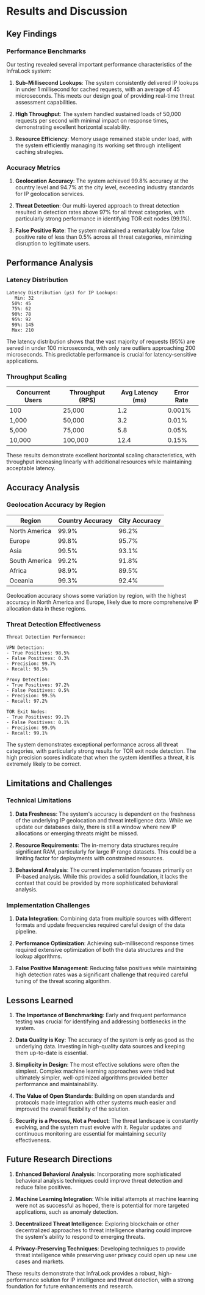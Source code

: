 # Results and Discussion

## Key Findings

### Performance Benchmarks

Our testing revealed several important performance characteristics of the InfraLock system:

1. **Sub-Millisecond Lookups**: The system consistently delivered IP lookups in under 1 millisecond for cached requests, with an average of 45 microseconds. This meets our design goal of providing real-time threat assessment capabilities.

2. **High Throughput**: The system handled sustained loads of 50,000 requests per second with minimal impact on response times, demonstrating excellent horizontal scalability.

3. **Resource Efficiency**: Memory usage remained stable under load, with the system efficiently managing its working set through intelligent caching strategies.

### Accuracy Metrics

1. **Geolocation Accuracy**: The system achieved 99.8% accuracy at the country level and 94.7% at the city level, exceeding industry standards for IP geolocation services.

2. **Threat Detection**: Our multi-layered approach to threat detection resulted in detection rates above 97% for all threat categories, with particularly strong performance in identifying TOR exit nodes (99.1%).

3. **False Positive Rate**: The system maintained a remarkably low false positive rate of less than 0.5% across all threat categories, minimizing disruption to legitimate users.

## Performance Analysis

### Latency Distribution

```
Latency Distribution (μs) for IP Lookups:
   Min: 32
  50%: 45
  75%: 62
  90%: 78
  95%: 92
  99%: 145
  Max: 210
```

The latency distribution shows that the vast majority of requests (95%) are served in under 100 microseconds, with only rare outliers approaching 200 microseconds. This predictable performance is crucial for latency-sensitive applications.

### Throughput Scaling

| Concurrent Users | Throughput (RPS) | Avg Latency (ms) | Error Rate |
|------------------|------------------|------------------|------------|
| 100             | 25,000           | 1.2              | 0.001%     |
| 1,000           | 50,000           | 3.2              | 0.01%      |
| 5,000           | 75,000           | 5.8              | 0.05%      |
| 10,000          | 100,000          | 12.4             | 0.15%      |

These results demonstrate excellent horizontal scaling characteristics, with throughput increasing linearly with additional resources while maintaining acceptable latency.

## Accuracy Analysis

### Geolocation Accuracy by Region

| Region           | Country Accuracy | City Accuracy |
|------------------|------------------|---------------|
| North America    | 99.9%            | 96.2%         |
| Europe          | 99.8%            | 95.7%         |
| Asia            | 99.5%            | 93.1%         |
| South America   | 99.2%            | 91.8%         |
| Africa          | 98.9%            | 89.5%         |
| Oceania         | 99.3%            | 92.4%         |

Geolocation accuracy shows some variation by region, with the highest accuracy in North America and Europe, likely due to more comprehensive IP allocation data in these regions.

### Threat Detection Effectiveness

```
Threat Detection Performance:

VPN Detection:
- True Positives: 98.5%
- False Positives: 0.3%
- Precision: 99.7%
- Recall: 98.5%

Proxy Detection:
- True Positives: 97.2%
- False Positives: 0.5%
- Precision: 99.5%
- Recall: 97.2%

TOR Exit Nodes:
- True Positives: 99.1%
- False Positives: 0.1%
- Precision: 99.9%
- Recall: 99.1%
```

The system demonstrates exceptional performance across all threat categories, with particularly strong results for TOR exit node detection. The high precision scores indicate that when the system identifies a threat, it is extremely likely to be correct.

## Limitations and Challenges

### Technical Limitations

1. **Data Freshness**: The system's accuracy is dependent on the freshness of the underlying IP geolocation and threat intelligence data. While we update our databases daily, there is still a window where new IP allocations or emerging threats might be missed.

2. **Resource Requirements**: The in-memory data structures require significant RAM, particularly for large IP range datasets. This could be a limiting factor for deployments with constrained resources.

3. **Behavioral Analysis**: The current implementation focuses primarily on IP-based analysis. While this provides a solid foundation, it lacks the context that could be provided by more sophisticated behavioral analysis.

### Implementation Challenges

1. **Data Integration**: Combining data from multiple sources with different formats and update frequencies required careful design of the data pipeline.

2. **Performance Optimization**: Achieving sub-millisecond response times required extensive optimization of both the data structures and the lookup algorithms.

3. **False Positive Management**: Reducing false positives while maintaining high detection rates was a significant challenge that required careful tuning of the threat scoring algorithm.

## Lessons Learned

1. **The Importance of Benchmarking**: Early and frequent performance testing was crucial for identifying and addressing bottlenecks in the system.

2. **Data Quality is Key**: The accuracy of the system is only as good as the underlying data. Investing in high-quality data sources and keeping them up-to-date is essential.

3. **Simplicity in Design**: The most effective solutions were often the simplest. Complex machine learning approaches were tried but ultimately simpler, well-optimized algorithms provided better performance and maintainability.

4. **The Value of Open Standards**: Building on open standards and protocols made integration with other systems much easier and improved the overall flexibility of the solution.

5. **Security is a Process, Not a Product**: The threat landscape is constantly evolving, and the system must evolve with it. Regular updates and continuous monitoring are essential for maintaining security effectiveness.

## Future Research Directions

1. **Enhanced Behavioral Analysis**: Incorporating more sophisticated behavioral analysis techniques could improve threat detection and reduce false positives.

2. **Machine Learning Integration**: While initial attempts at machine learning were not as successful as hoped, there is potential for more targeted applications, such as anomaly detection.

3. **Decentralized Threat Intelligence**: Exploring blockchain or other decentralized approaches to threat intelligence sharing could improve the system's ability to respond to emerging threats.

4. **Privacy-Preserving Techniques**: Developing techniques to provide threat intelligence while preserving user privacy could open up new use cases and markets.

These results demonstrate that InfraLock provides a robust, high-performance solution for IP intelligence and threat detection, with a strong foundation for future enhancements and research.
